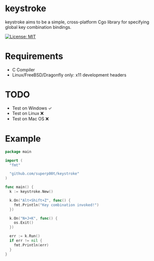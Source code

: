 # keystroke

keystroke aims to be a simple, cross-platform Cgo library for specifying global key combination bindings.

[![License: MIT](https://img.shields.io/badge/License-MIT-yellow.svg)](https://opensource.org/licenses/MIT)

# Requirements

- C Compiler
- Linux/FreeBSD/Dragonfly only: x11 development headers

# TODO

- Test on Windows ✓
- Test on Linux ❌ 
- Test on Mac OS ❌

# Example

```go
package main

import (
  "fmt"

  "github.com/superp00t/keystroke"
)

func main() {
  k := keystroke.New()

  k.On("Alt+Shift+Z", func() {
    fmt.Println("Key combination invoked!")
  })

  k.On("N+J+K", func() {
    os.Exit()
  })

  err := k.Run()
  if err != nil {
    fmt.Println(err)
  }
}
```